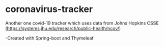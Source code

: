 # coronavirus-tracker
Another one covid-19 tracker which uses data from Johns Hopkins CSSE (https://systems.jhu.edu/research/public-health/ncov/)

-Created with Spring-boot and Thymeleaf 
